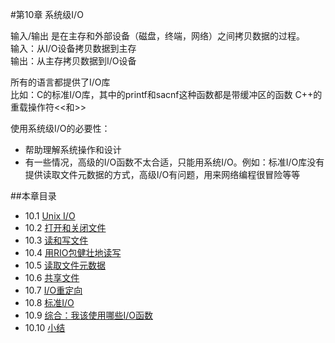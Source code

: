 #第10章 系统级I/O

输入/输出 是在主存和外部设备（磁盘，终端，网络）之间拷贝数据的过程。  
输入：从I/O设备拷贝数据到主存  
输出：从主存拷贝数据到I/O设备

所有的语言都提供了I/O库  
比如：C的标准I/O库，其中的printf和sacnf这种函数都是带缓冲区的函数
      C++的重载操作符<<和>>  

使用系统级I/O的必要性：  
- 帮助理解系统操作和设计
- 有一些情况，高级的I/O函数不太合适，只能用系统I/O。例如：标准I/O库没有提供读取文件元数据的方式，高级I/O有问题，用来网络编程很冒险等等  
  

##本章目录
- 10.1 [Unix I/O](./10.1.md)
- 10.2 [打开和关闭文件](./10.2.md)
- 10.3 [读和写文件](./10.3.md)
- 10.4 [用RIO包健壮地读写](./10.4.md)
- 10.5 [读取文件元数据](./10.5.md)
- 10.6 [共享文件](./10.6.md)
- 10.7 [I/O重定向](./10.7.md)
- 10.8 [标准I/O](./10.8.md)
- 10.9 [综合：我该使用哪些I/O函数](./10.9.md)
- 10.10 [小结](./10.10.md)


